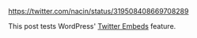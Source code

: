 https://twitter.com/nacin/status/319508408669708289

This post tests WordPress' <a title="Twitter Embeds" href="http://en.support.wordpress.com/twitter/twitter-embeds/" target="_blank">Twitter Embeds</a> feature.